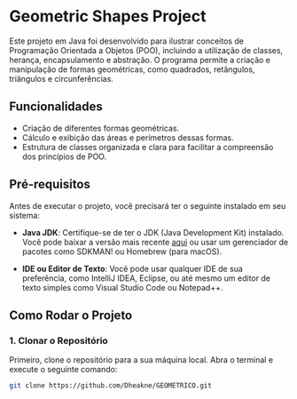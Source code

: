 # Geometric Shapes Project

Este projeto em Java foi desenvolvido para ilustrar conceitos de Programação Orientada a Objetos (POO), incluindo a utilização de classes, herança, encapsulamento e abstração. O programa permite a criação e manipulação de formas geométricas, como quadrados, retângulos, triângulos e circunferências.

## Funcionalidades

- Criação de diferentes formas geométricas.
- Cálculo e exibição das áreas e perímetros dessas formas.
- Estrutura de classes organizada e clara para facilitar a compreensão dos princípios de POO.

## Pré-requisitos

Antes de executar o projeto, você precisará ter o seguinte instalado em seu sistema:

- **Java JDK**: Certifique-se de ter o JDK (Java Development Kit) instalado. Você pode baixar a versão mais recente [aqui](https://www.oracle.com/java/technologies/javase-jdk11-downloads.html) ou usar um gerenciador de pacotes como SDKMAN! ou Homebrew (para macOS).

- **IDE ou Editor de Texto**: Você pode usar qualquer IDE de sua preferência, como IntelliJ IDEA, Eclipse, ou até mesmo um editor de texto simples como Visual Studio Code ou Notepad++.

## Como Rodar o Projeto

### 1. Clonar o Repositório

Primeiro, clone o repositório para a sua máquina local. Abra o terminal e execute o seguinte comando:

```bash
git clone https://github.com/Dheakne/GEOMETRICO.git
